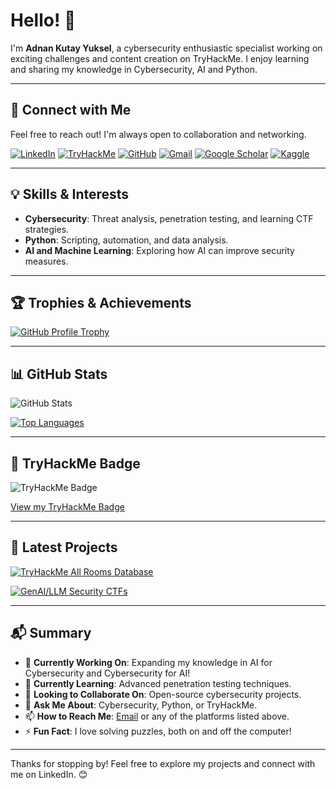 # Hello! 👋

I'm **Adnan Kutay Yuksel**, a cybersecurity enthusiastic specialist working on exciting challenges and content creation on TryHackMe. I enjoy learning and sharing my knowledge in Cybersecurity, AI and Python.

---

## 📌 Connect with Me
Feel free to reach out! I'm always open to collaboration and networking.

[![LinkedIn](https://img.shields.io/badge/-LinkedIn-blue?style=flat-square&logo=linkedin&logoColor=white)](https://linkedin.com/in/adnan-kutay-yuksel)
[![TryHackMe](https://img.shields.io/badge/-TryHackMe-red?style=flat-square&logo=tryhackme&logoColor=white)](https://tryhackme.com/r/p/akyuksel)
[![GitHub](https://img.shields.io/badge/-GitHub-black?style=flat-square&logo=github&logoColor=white)](https://github.com/adnan-kutay-yuksel)
[![Gmail](https://img.shields.io/badge/-Email-D14836?style=flat-square&logo=gmail&logoColor=white)](mailto:a.k.yuksel@hotmail.com)
[![Google Scholar](https://img.shields.io/badge/-Google%20Scholar-lightgrey?style=flat-square&logo=googlescholar&logoColor=white)](https://scholar.google.com/citations?user=9nvHrlsAAAAJ&hl=en)
[![Kaggle](https://img.shields.io/badge/Kaggle-Profile-blue?logo=kaggle)](https://www.kaggle.com/adnankutayyksel)

---

## 💡 Skills & Interests
- **Cybersecurity**: Threat analysis, penetration testing, and learning CTF strategies.
- **Python**: Scripting, automation, and data analysis.
- **AI and Machine Learning**: Exploring how AI can improve security measures.

---

## 🏆 Trophies & Achievements
[![GitHub Profile Trophy](https://github-profile-trophy.vercel.app/?username=adnan-kutay-yuksel&theme=matrix&row=3&column=3)](https://github.com/ryo-ma/github-profile-trophy)

---

## 📊 GitHub Stats
![GitHub Stats](https://github-readme-stats.vercel.app/api?username=adnan-kutay-yuksel&show_icons=true&theme=merko)

[![Top Languages](https://github-readme-stats.vercel.app/api/top-langs/?username=adnan-kutay-yuksel&layout=compact&theme=merko)](https://github.com/anuraghazra/github-readme-stats)

--- 

## 🥇 TryHackMe Badge
![TryHackMe Badge](https://tryhackme-badges.s3.amazonaws.com/akyuksel.png)

[View my TryHackMe Badge](https://tryhackme.com/p/akyuksel)

---

## 🚀 Latest Projects
[![TryHackMe All Rooms Database](https://github-readme-stats.vercel.app/api/pin/?username=adnan-kutay-yuksel&repo=tryhackme-all-rooms-database&theme=merko)](https://github.com/adnan-kutay-yuksel/tryhackme-all-rooms-database/blob/0V0.0branch/README.md)

[![GenAI/LLM Security CTFs](https://github-readme-stats.vercel.app/api/pin/?username=adnan-kutay-yuksel&repo=GenAI-LLM-Security-CTFs&theme=merko)]([https://github.com/adnan-kutay-yuksel/tryhackme-all-rooms-database/blob/0V0.0branch/README.md](https://github.com/adnan-kutay-yuksel/GenAI-LLM-Security-CTFs))






---

## 📬 Summary
- 🔭 **Currently Working On**: Expanding my knowledge in AI for Cybersecurity and Cybersecurity for AI!
- 🌱 **Currently Learning**: Advanced penetration testing techniques.
- 👯 **Looking to Collaborate On**: Open-source cybersecurity projects.
- 💬 **Ask Me About**: Cybersecurity, Python, or TryHackMe.
- 📫 **How to Reach Me**: [Email](mailto:adnan.kutay.yuksel@gmail.com) or any of the platforms listed above.
- ⚡ **Fun Fact**: I love solving puzzles, both on and off the computer!

---

Thanks for stopping by! Feel free to explore my projects and connect with me on LinkedIn. 😊
